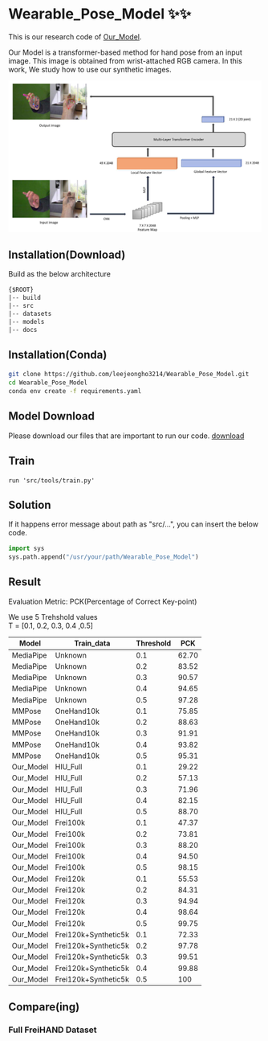 # Wearable_Pose_Model ✨✨


This is our research code of [Our_Model](docs/2022_KSCI.pdf). 

Our Model is a transformer-based method for hand pose from an input image. 
This image is obtained from wrist-attached RGB camera.
In this work, We study how to use our synthetic images.

 <img src="docs/model.png" width="650"> 

## Installation(Download)
Build as the below architecture 
```
{$ROOT}
|-- build
|-- src
|-- datasets
|-- models
|-- docs
```

## Installation(Conda)
```bash
git clone https://github.com/leejeongho3214/Wearable_Pose_Model.git
cd Wearable_Pose_Model
conda env create -f requirements.yaml
```

## Model Download
Please download our files that are important to run our code. [download](https://dkuniv-my.sharepoint.com/:f:/g/personal/72210297_dankook_ac_kr/Em6dacaP1AlNmTAmaBbX2osBxkTx8km8k7BeHT2d-TWF5A?e=poqt1A)

## Train
```
run 'src/tools/train.py'
```
## Solution
If it happens error message about path as "src/...", you can insert the below code.
```python
import sys
sys.path.append("/usr/your/path/Wearable_Pose_Model")
```

## Result
Evaluation Metric: PCK(Percentage of Correct Key-point)

We use 5 Trehshold values\
T = [0.1, 0.2, 0.3, 0.4 ,0.5]

|Model|Train_data|Threshold|PCK|
|-----|------|------|------|
|MediaPipe|Unknown|0.1|62.70|
|MediaPipe|Unknown|0.2|83.52|
|MediaPipe|Unknown|0.3|90.57|
|MediaPipe|Unknown|0.4|94.65|
|MediaPipe|Unknown|0.5|97.28|
|MMPose|OneHand10k|0.1|75.85|
|MMPose|OneHand10k|0.2|88.63|
|MMPose|OneHand10k|0.3|91.91|
|MMPose|OneHand10k|0.4|93.82|
|MMPose|OneHand10k|0.5|95.31|
|Our_Model|HIU_Full|0.1|29.22|
|Our_Model|HIU_Full|0.2|57.13|
|Our_Model|HIU_Full|0.3|71.96|
|Our_Model|HIU_Full|0.4|82.15|
|Our_Model|HIU_Full|0.5|88.70|
|Our_Model|Frei100k|0.1|47.37|
|Our_Model|Frei100k|0.2|73.81|
|Our_Model|Frei100k|0.3|88.20|
|Our_Model|Frei100k|0.4|94.50|
|Our_Model|Frei100k|0.5|98.15|
|Our_Model|Frei120k|0.1|55.53|
|Our_Model|Frei120k|0.2|84.31|
|Our_Model|Frei120k|0.3|94.94|
|Our_Model|Frei120k|0.4|98.64|
|Our_Model|Frei120k|0.5|99.75|
|Our_Model|Frei120k+Synthetic5k|0.1|72.33|
|Our_Model|Frei120k+Synthetic5k|0.2|97.78|
|Our_Model|Frei120k+Synthetic5k|0.3|99.51|
|Our_Model|Frei120k+Synthetic5k|0.4|99.88|
|Our_Model|Frei120k+Synthetic5k|0.5|100|





## Compare(ing)
### Full FreiHAND Dataset

